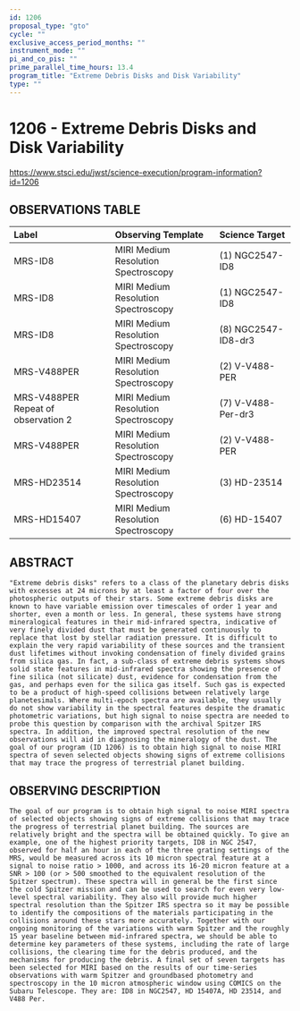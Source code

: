 ```yaml
---
id: 1206
proposal_type: "gto"
cycle: ""
exclusive_access_period_months: ""
instrument_mode: ""
pi_and_co_pis: ""
prime_parallel_time_hours: 13.4
program_title: "Extreme Debris Disks and Disk Variability"
type: ""
---
```

# 1206 - Extreme Debris Disks and Disk Variability
https://www.stsci.edu/jwst/science-execution/program-information?id=1206
## OBSERVATIONS TABLE
| Label                                   | Observing Template                  | Science Target            |
| :-------------------------------------- | :---------------------------------- | :------------------------ |
| MRS-ID8                                 | MIRI Medium Resolution Spectroscopy | (1) NGC2547-ID8           |
| MRS-ID8                                 | MIRI Medium Resolution Spectroscopy | (1) NGC2547-ID8           |
| MRS-ID8                                 | MIRI Medium Resolution Spectroscopy | (8) NGC2547-ID8-dr3       |
| MRS-V488PER                             | MIRI Medium Resolution Spectroscopy | (2) V-V488-PER            |
| MRS-V488PER Repeat of observation 2     | MIRI Medium Resolution Spectroscopy | (7) V-V488-Per-dr3        |
| MRS-V488PER                             | MIRI Medium Resolution Spectroscopy | (2) V-V488-PER            |
| MRS-HD23514                             | MIRI Medium Resolution Spectroscopy | (3) HD-23514              |
| MRS-HD15407                             | MIRI Medium Resolution Spectroscopy | (6) HD-15407              |

## ABSTRACT

    "Extreme debris disks" refers to a class of the planetary debris disks with excesses at 24 microns by at least a factor of four over the photospheric outputs of their stars. Some extreme debris disks are known to have variable emission over timescales of order 1 year and shorter, even a month or less. In general, these systems have strong mineralogical features in their mid-infrared spectra, indicative of very finely divided dust that must be generated continuously to replace that lost by stellar radiation pressure. It is difficult to explain the very rapid variability of these sources and the transient dust lifetimes without invoking condensation of finely divided grains from silica gas. In fact, a sub-class of extreme debris systems shows solid state features in mid-infrared spectra showing the presence of fine silica (not silicate) dust, evidence for condensation from the gas, and perhaps even for the silica gas itself. Such gas is expected to be a product of high-speed collisions between relatively large planetesimals. Where multi-epoch spectra are available, they usually do not show variability in the spectral features despite the dramatic photometric variations, but high signal to noise spectra are needed to probe this question by comparison with the archival Spitzer IRS spectra. In addition, the improved spectral resolution of the new observations will aid in diagnosing the mineralogy of the dust. The goal of our program (ID 1206) is to obtain high signal to noise MIRI spectra of seven selected objects showing signs of extreme collisions that may trace the progress of terrestrial planet building.

## OBSERVING DESCRIPTION

    The goal of our program is to obtain high signal to noise MIRI spectra of selected objects showing signs of extreme collisions that may trace the progress of terrestrial planet building. The sources are relatively bright and the spectra will be obtained quickly. To give an example, one of the highest priority targets, ID8 in NGC 2547, observed for half an hour in each of the three grating settings of the MRS, would be measured across its 10 micron spectral feature at a signal to noise ratio > 1000, and across its 16-20 micron feature at a SNR > 100 (or > 500 smoothed to the equivalent resolution of the Spitzer spectrum). These spectra will in general be the first since the cold Spitzer mission and can be used to search for even very low-level spectral variability. They also will provide much higher spectral resolution than the Spitzer IRS spectra so it may be possible to identify the compositions of the materials participating in the collisions around these stars more accurately. Together with our ongoing monitoring of the variations with warm Spitzer and the roughly 15 year baseline between mid-infrared spectra, we should be able to determine key parameters of these systems, including the rate of large collisions, the clearing time for the debris produced, and the mechanisms for producing the debris. A final set of seven targets has been selected for MIRI based on the results of our time-series observations with warm Spitzer and groundbased photometry and spectroscopy in the 10 micron atmospheric window using COMICS on the Subaru Telescope. They are: ID8 in NGC2547, HD 15407A, HD 23514, and V488 Per.